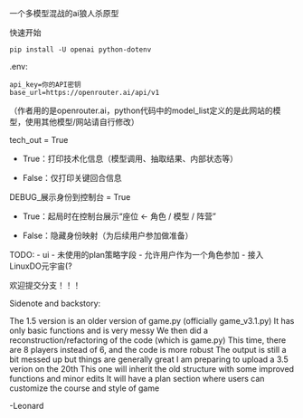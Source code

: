 一个多模型混战的ai狼人杀原型

快速开始

```
pip install -U openai python-dotenv
```

.env:
```
api_key=你的API密钥
base_url=https://openrouter.ai/api/v1
```
（作者用的是openrouter.ai，python代码中的model_list定义的是此网站的模型，使用其他模型/网站请自行修改）

tech_out = True

- True：打印技术化信息（模型调用、抽取结果、内部状态等）

- False：仅打印关键回合信息

DEBUG_展示身份到控制台 = True

- True：起局时在控制台展示“座位 ← 角色 / 模型 / 阵营”

- False：隐藏身份映射（为后续用户参加做准备）

TODO:
    - ui
    - 未使用的plan策略字段
    - 允许用户作为一个角色参加
    - 接入LinuxDO元宇宙(?


欢迎提交分支！！！

Sidenote and backstory:

The 1.5 version is an older version of game.py (officially game_v3.1.py)
It has only basic functions and is very messy
We then did a reconstruction/refactoring of the code (which is game.py)
This time, there are 8 players instead of 6, and the code is more robust
The output is still a bit messed up but things are generally great
I am preparing to upload a 3.5 verion on the 20th
This one will inherit the old structure with some improved functions and minor edits
It will have a plan section where users can customize the course and style of game

-Leonard
